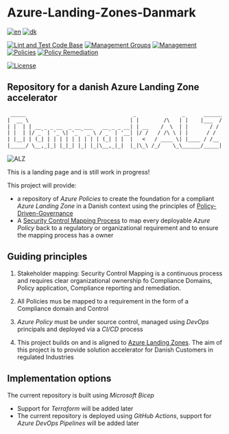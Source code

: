 # Azure-Landing-Zones-Danmark

[![en](https://img.shields.io/badge/lang-en-red.svg)](README.md)
[![dk](https://img.shields.io/badge/lang-da--dk-green.svg)](README.da-dk.md)

[![Lint and Test Code Base](https://github.com/Azure-Landing-Zones-Danmark/Azure-Landing-Zones-Danmark/actions/workflows/linter.yml/badge.svg)](https://github.com/Azure-Landing-Zones-Danmark/Azure-Landing-Zones-Danmark/actions/workflows/linter.yml)
[![Management Groups](https://github.com/Azure-Landing-Zones-Danmark/Azure-Landing-Zones-Danmark/actions/workflows/management-groups.yml/badge.svg)](https://github.com/Azure-Landing-Zones-Danmark/Azure-Landing-Zones-Danmark/actions/workflows/management-groups.yml)
[![Management](https://github.com/Azure-Landing-Zones-Danmark/Azure-Landing-Zones-Danmark/actions/workflows/management.yml/badge.svg)](https://github.com/Azure-Landing-Zones-Danmark/Azure-Landing-Zones-Danmark/actions/workflows/management.yml)
[![Policies](https://github.com/Azure-Landing-Zones-Danmark/Azure-Landing-Zones-Danmark/actions/workflows/policies.yml/badge.svg)](https://github.com/Azure-Landing-Zones-Danmark/Azure-Landing-Zones-Danmark/actions/workflows/policies.yml)
[![Policy Remediation](https://github.com/Azure-Landing-Zones-Danmark/Azure-Landing-Zones-Danmark/actions/workflows/policy-remediation.yml/badge.svg)](https://github.com/Azure-Landing-Zones-Danmark/Azure-Landing-Zones-Danmark/actions/workflows/policy-remediation.yml)

[![License](https://img.shields.io/badge/License-MIT-green)](https://github.com/Azure-Landing-Zones-Danmark/Azure-Landing-Zones-Danmark/blob/main/LICENSE)

## Repository for a danish Azure Landing Zone accelerator

```txt
 _____                                   _               _      ______
|  __ \                                 | |        /\   | |    |___  /
| |  | | __ _ _ __  _ __ ___   __ _ _ __| | __    /  \  | |       / /
| |  | |/ _` | '_ \| '_ ` _ \ / _` | '__| |/ /   / /\ \ | |      / /
| |__| | (_| | | | | | | | | | (_| | |  |   <   / ____ \| |____ / /__
|_____/ \__,_|_| |_|_| |_| |_|\__,_|_|  |_|\_\ /_/    \_\______/_____|

```
![ALZ](https://learn.microsoft.com/en-us/azure/cloud-adoption-framework/ready/enterprise-scale/media/ns-arch-cust-expanded.png#lightbox)

This is a landing page and is still work in progress!

This project will provide:

- a repository of *Azure Policies* to create the foundation for a compliant *Azure Landing Zone* in a Danish context using the principles of [Policy-Driven-Governance](https://learn.microsoft.com/en-gb/azure/cloud-adoption-framework/ready/landing-zone/design-principles#policy-driven-governance)
- A [Security Control Mapping Process](docs/SecurityControlMapping.md) to map every deployable *Azure Policy* back to a regulatory or organizational requirement and to ensure the mapping process has a owner

## Guiding principles

1. Stakeholder mapping: Security Control Mapping is a continuous process and requires clear organizational ownership fo Compliance Domains, Policy application, Compliance reporting and remediation.

1. All Policies mus be mapped to a requirement in the form of a Compliance domain and Control

1. *Azure Policy* must be under source control, managed using *DevOps* principals and deployed via a *CI/CD* process

1. This project builds on and is aligned to [Azure Landing Zones](https://github.com/Azure/Enterprise-Scale). The aim of this project is to provide solution accelerator for Danish Customers in regulated Industries

## Implementation options

The current repository is built using *Microsoft Bicep*

- Support for *Terraform* will be added later
- The current repository is deployed using *GitHub Actions*, support for *Azure DevOps Pipelines* will be added later
